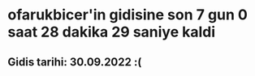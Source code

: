 # ofarukbicer'in gidisine son 7 gun 0 saat 28 dakika 29 saniye kaldi

## Gidis tarihi: 30.09.2022 :(